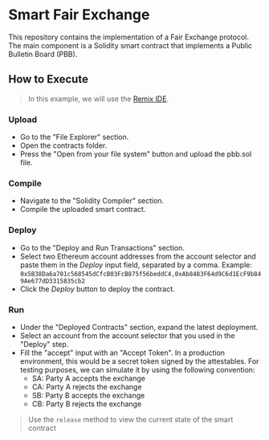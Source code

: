 # Smart Fair Exchange

<p>This repository contains the implementation of a Fair Exchange protocol. The main component is a Solidity smart contract that implements a Public Bulletin Board (PBB).</p>

## How to Execute

> In this example, we will use the [Remix IDE](https://remix.ethereum.org).

### Upload

- Go to the "File Explorer" section.
- Open the contracts folder.
- Press the "Open from your file system" button and upload the pbb.sol file.

### Compile

- Navigate to the "Solidity Compiler" section.
- Compile the uploaded smart contract.

### Deploy

- Go to the "Deploy and Run Transactions" section.
- Select two Ethereum account addresses from the account selector and paste them in the <i>Deploy</i> input field, separated by a comma. Example: `0x5B38Da6a701c568545dCfcB03FcB875f56beddC4,0xAb8483F64d9C6d1EcF9b849Ae677dD3315835cb2`
- Click the <i>Deploy</i> button to deploy the contract.

### Run

- Under the "Deployed Contracts" section, expand the latest deployment.
- Select an account from the account selector that you used in the "Deploy" step.
- Fill the "accept" input with an "Accept Token". In a production environment, this would be a secret token signed by the attestables. For testing purposes, we can simulate it by using the following convention:
  - SA: Party A accepts the exchange
  - CA: Party A rejects the exchange
  - SB: Party B accepts the exchange
  - CB: Party B rejects the exchange

> Use the `release` method to view the current state of the smart contract
